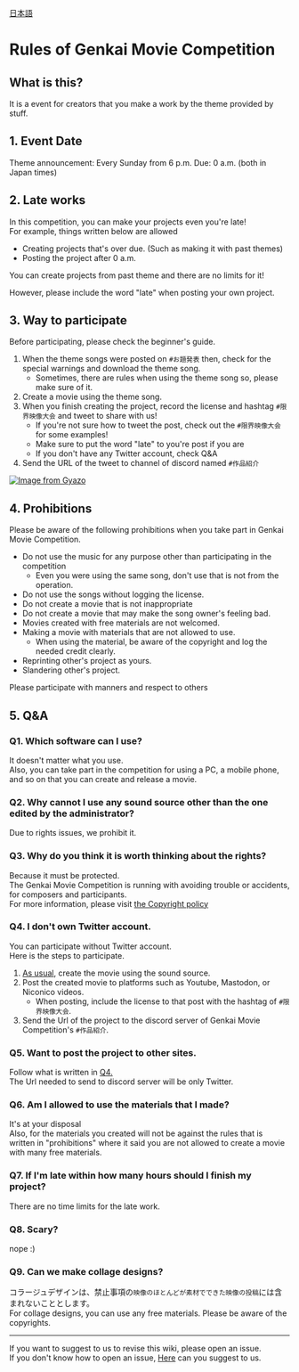 [日本語](./MOVIE_en.md)

# Rules of Genkai Movie Competition

## What is this?

It is a event for creators that you make a work by the theme provided by stuff.

## 1. Event Date

Theme announcement: Every Sunday from 6 p.m. Due: 0 a.m. (both in Japan times)

## 2. Late works

In this competition, you can make your projects even you're late!      
For example, things written below are allowed

- Creating projects that's over due. (Such as making it with past themes)
- Posting the project after 0 a.m.

You can create projects from past theme and there are no limits for it!

However, please include the word "late" when posting your own project.


## 3. Way to participate

Before participating, please check the beginner's guide.

1. When the theme songs were posted on `#お題発表` then, check for the special warnings and download the theme song.
    - Sometimes, there are rules when using the theme song so, please make sure  of it.
1. Create a movie using the theme song.
1. When you finish creating the project,  record the license and hashtag `#限界映像大会` and tweet to share with us!
    - If you're not sure how to tweet the post, check out the `#限界映像大会` for some examples!
    - Make sure to put the word "late" to you're post if you are
    - If you don't have any Twitter account, check Q&A
1. Send the URL of the tweet to channel of discord named `#作品紹介`

[![Image from Gyazo](https://i.gyazo.com/0e78227975ffb72fe6c619d0e1760c4a.png)](https://gyazo.com/0e78227975ffb72fe6c619d0e1760c4a)

## 4. Prohibitions

Please be aware of the following prohibitions when you take part in Genkai Movie Competition.

- Do not use the music for any purpose other than participating in the competition
    - Even you were using the same song, don't use that is not from the operation.
- Do not use the songs without logging the license.
- Do not create a movie that is not inappropriate
- Do not create a movie that may make the song owner's feeling bad.
- Movies created with free materials are not welcomed.
- Making a movie with materials that are not allowed to use.
    - When using the material, be aware of the copyright and log the needed credit clearly.
- Reprinting other's project as yours.
- Slandering other's project.

Please participate with manners and respect to others

## 5. Q&A

### Q1. Which software can I use?

It doesn't matter what you use.      
Also, you can take part in the competition for using a PC, a mobile phone, and so on that you can create and release a movie.

### Q2. Why cannot I use any sound source other than the one edited by the administrator?

Due to rights issues, we prohibit it.

### Q3. Why do you think it is worth thinking about the rights?

Because it must be protected.      
The Genkai Movie Competition is running with avoiding trouble or accidents, for composers and participants.       
For more information, please visit [the Copyright policy](./COPYRIGHT_POLICY_ja.md)

### Q4. I don't own Twitter account.

You can participate without Twitter account.     
Here is the steps to participate.

1. [As usual,](https://github.com/Chipsnet/projectgenkai-web/blob/master/doc/MOVIE_ja.md#3-%E5%8F%82%E5%8A%A0%E6%96%B9%E6%B3%95) create the movie using the sound source.
1. Post the created movie to platforms such as Youtube, Mastodon, or Niconico videos.
    - When posting, include the license to that post with the hashtag of `#限界映像大会`.
1. Send the Url of the project to the discord server of Genkai Movie Competition's `#作品紹介`.

### Q5. Want to post the project to other sites.

Follow what is written in [Q4.](https://github.com/Chipsnet/projectgenkai-web/blob/master/doc/MOVIE_ja.md#q4-twitter%E3%82%A2%E3%82%AB%E3%82%A6%E3%83%B3%E3%83%88%E3%82%92%E6%8C%81%E3%81%A3%E3%81%A6%E3%81%AA%E3%81%84%E3%82%93%E3%81%A0%E3%81%91%E3%81%A9)       
The Url needed to send to discord server will be only Twitter.

### Q6. Am I allowed to use the materials that I made?

It's at your disposal       
Also, for the materials you created will not be against the rules that is written in "prohibitions" where it said you are not allowed to create a movie with many free materials.

### Q7. If I'm late within how many hours should I finish my project?

There are no time limits for the late work.

### Q8. Scary?

nope :)

### Q9. Can we make collage designs?

コラージュデザインは、禁止事項の`映像のほとんどが素材でできた映像の投稿`には含まれないこととします。     
For collage designs, you can use any free materials. Please be aware of the copyrights.

----

If you want to suggest to us to revise this wiki, please open an issue.   
If you don't know how to open an issue, [Here](https://forms.gle/oq32ftHWYsapNHgg7) can you suggest to us.
